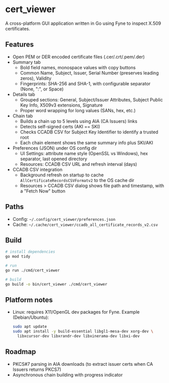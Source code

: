# cert_viewer

A cross-platform GUI application written in Go using Fyne to inspect X.509 certificates.

## Features
- Open PEM or DER encoded certificate files (.cer/.crt/.pem/.der)
- Summary tab
  - Bold field names, monospace values with copy buttons
  - Common Name, Subject, Issuer, Serial Number (preserves leading zeros), Validity
  - Fingerprints: SHA-256 and SHA-1, with configurable separator (None, ":", or Space)
- Details tab
  - Grouped sections: General, Subject/Issuer Attributes, Subject Public Key Info, X509v3 extensions, Signature
  - Proper word wrapping for long values (SANs, hex, etc.)
- Chain tab
  - Builds a chain up to 5 levels using AIA (CA Issuers) links
  - Detects self-signed certs (AKI == SKI)
  - Checks CCADB CSV for Subject Key Identifier to identify a trusted root
  - Each chain element shows the same summary info plus SKI/AKI
- Preferences (JSON) under OS config dir
  - UI Settings: attribute name style (OpenSSL vs Windows), hex separator, last opened directory
  - Resources: CCADB CSV URL and refresh interval (days)
- CCADB CSV integration
  - Background refresh on startup to cache `AllCertificateRecordsCSVFormatv2` to the OS cache dir
  - Resources > CCADB CSV dialog shows file path and timestamp, with a "Fetch Now" button

## Paths
- Config: `~/.config/cert_viewer/preferences.json`
- Cache: `~/.cache/cert_viewer/ccadb_all_certificate_records_v2.csv`

## Build
```bash
# install dependencies
go mod tidy

# run
go run ./cmd/cert_viewer

# build
go build -o bin/cert_viewer ./cmd/cert_viewer
```

## Platform notes
- Linux: requires X11/OpenGL dev packages for Fyne. Example (Debian/Ubuntu):
  ```bash
  sudo apt update
  sudo apt install -y build-essential libgl1-mesa-dev xorg-dev \
    libxcursor-dev libxrandr-dev libxinerama-dev libxi-dev
  ```

## Roadmap
- PKCS#7 parsing in AIA downloads (to extract issuer certs when CA Issuers returns PKCS7)
- Asynchronous chain building with progress indicator
